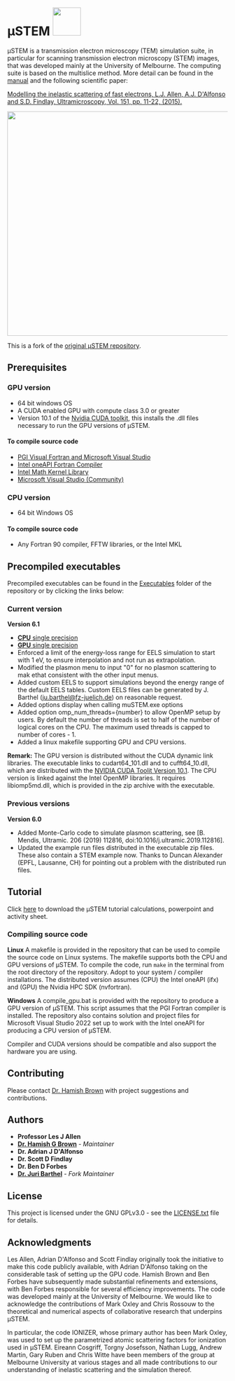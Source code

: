 #  μSTEM <img src="https://github.com/ju-bar/MuSTEM/blob/master/Manual/Figures/350x350_inelastic_cbed.png" width="64" height="64" />

μSTEM is a transmission electron microscopy (TEM) simulation suite, in particular for scanning transmission electron microscopy (STEM) images, that was developed mainly at the University of Melbourne. The computing suite is based on the multislice
method. More detail can be found in the [manual](https://github.com/ju-bar/MuSTEM/blob/master/Manual/muSTEM_manual.pdf) and the following scientific paper:

[Modelling the inelastic scattering of fast electrons,
L.J. Allen, A.J. D'Alfonso and S.D. Findlay,
Ultramicroscopy, Vol. 151, pp. 11-22, (2015).](http://www.sciencedirect.com/science/article/pii/S0304399114002034)

<img src="https://github.com/ju-bar/MuSTEM/blob/master/Manual/Figures/512x512_out_PACBED.png" width="512" height="512" />

This is a fork of the [original µSTEM repository](https://github.com/HamishGBrown/MuSTEM).

## Prerequisites

### GPU version

* 64 bit windows OS
* A CUDA enabled GPU with compute class 3.0 or greater
* Version 10.1 of the [Nvidia CUDA toolkit](https://developer.nvidia.com/cuda-toolkit-archive), this installs the .dll files necessary to run the GPU versions of μSTEM.

#### To compile source code

* [PGI Visual Fortran and Microsoft Visual Studio](https://www.pgroup.com/products/pvf.htm)
* [Intel oneAPI Fortran Compiler](https://www.intel.com/content/www/us/en/developer/tools/oneapi/fortran-compiler.html)
* [Intel Math Kernel Library](https://www.intel.com/content/www/us/en/developer/tools/oneapi/onemkl.html)
* [Microsoft Visual Studio (Community)](https://visualstudio.microsoft.com/de/vs/community/)

### CPU version

* 64 bit Windows OS

#### To compile source code

* Any Fortran 90 compiler, FFTW libraries, or the Intel MKL

## Precompiled executables

Precompiled executables can be found in the [Executables](https://github.com/ju-bar/MuSTEM/tree/master/Executables) folder of the repository or by clicking the links below:

### Current version

**Version 6.1**
* [**CPU** single precision](https://github.com/ju-bar/MuSTEM/blob/master/Executables/CPU_muSTEM_x64_v6.1_single_precision.zip)
* [**GPU** single precision](https://github.com/ju-bar/MuSTEM/blob/master/Executables/CUDA_muSTEM_x64_v6.1_single_precision.zip)
* Enforced a limit of the energy-loss range for EELS simulation to start with 1 eV, to ensure interpolation and not run as extrapolation.
* Modified the plasmon menu to input "0" for no plasmon scattering to mak ethat consistent with the other input menus.
* Added custom EELS to support simulations beyond the energy range of the default EELS tables. Custom EELS files can be generated by J. Barthel (ju.barthel@fz-juelich.de) on reasonable request.
* Added options display when calling muSTEM.exe options
* Added option omp_num_threads={number} to allow OpenMP setup by users. By default the number of threads is set to half of the number of logical cores on the CPU. The maximum used threads is capped to number of cores - 1.
* Added a linux makefile supporting GPU and CPU versions.

**Remark:** The GPU version is distributed without the CUDA dynamic link libraries. The executable links to cudart64_101.dll and to cufft64_10.dll, which are distributed with the [NVIDIA CUDA Toolit Version 10.1](https://developer.nvidia.com/cuda-10.1-download-archive-base).
The CPU version is linked against the Intel OpenMP libraries. It requires libiomp5md.dll, which is provided in the zip archive with the executable.

### Previous versions

**Version 6.0**
* Added Monte-Carlo code to simulate plasmon scattering, see [B. Mendis, Ultramic. 206 (2019) 112816, doi:10.1016/j.ultramic.2019.112816].
* Updated the example run files distributed in the executable zip files. These also contain a STEM example now. Thanks to Duncan Alexander (EPFL, Lausanne, CH) for pointing out a problem with the distributed run files.

## Tutorial

Click [here](https://minhaskamal.github.io/DownGit/#/home?url=https://github.com/ju-bar/MuSTEM/tree/master/Tutorial) to download the μSTEM tutorial calculations, powerpoint and activity sheet.

### Compiling source code

**Linux**
A makefile is provided in the repository that can be used to compile the source code on Linux systems. The makefile supports both the CPU and GPU versions of μSTEM. To compile the code, run `make` in the terminal from the root directory of the repository. Adopt to your system / compiler installations. The distributed version assumes (CPU) the Intel oneAPI (ifx) and (GPU) the Nvidia HPC SDK (nvfortran).

**Windows**
A compile_gpu.bat is provided with the repository to produce a GPU version of μSTEM. This script assumes that the PGI Fortran compiler is installed.
The repository also contains solution and project files for Microsoft Visual Studio 2022 set up to work with the Intel oneAPI for producing a CPU version of µSTEM.

Compiler and CUDA versions should be compatible and also support the hardware you are using.

## Contributing

Please contact [Dr. Hamish Brown](https://github.com/HamishGBrown) with project suggestions and contributions.

## Authors
* **Professor Les J Allen**
* [**Dr. Hamish G Brown**](https://github.com/HamishGBrown) - *Maintainer*
* **Dr. Adrian J D'Alfonso**
* **Dr. Scott D Findlay**
* **Dr. Ben D Forbes**
* [**Dr. Juri Barthel**](https://github.com/ju-bar) - *Fork Maintainer*


## License

This project is licensed under the GNU GPLv3.0 - see the [LICENSE.txt](LICENSE.txt) file for details.


## Acknowledgments

Les Allen, Adrian D'Alfonso and Scott Findlay originally took the initiative to make this code publicly available, with Adrian D'Alfonso taking on the considerable task of setting up the GPU code. Hamish Brown and Ben Forbes have subsequently made substantial refinements and extensions, with Ben Forbes responsible for several efficiency improvements. The code was developed mainly at the University of Melbourne. We would like to acknowledge the contributions of Mark Oxley and Chris Rossouw to the theoretical and numerical aspects of collaborative research that underpins μSTEM.

In particular, the code IONIZER, whose primary author has been Mark Oxley, was used to set up the parametrized atomic scattering factors for ionization used in μSTEM. Eireann Cosgriff, Torgny Josefsson, Nathan Lugg, Andrew Martin, Gary Ruben and Chris Witte have been members of the group at Melbourne University at various stages and all made contributions to our understanding of inelastic scattering and the simulation thereof. 

